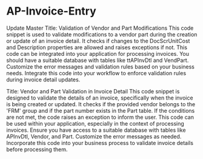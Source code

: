 # AP-Invoice-Entry
Update Master
Title: Validation of Vendor and Part Modifications
This code snippet is used to validate modifications to a vendor part during the creation or update of an invoice detail. It checks if changes to the DocScrUnitCost and Description properties are allowed and raises exceptions if not.
This code can be integrated into your application for processing invoices.
You should have a suitable database with tables like ttAPInvDtl and VendPart.
Customize the error messages and validation rules based on your business needs.
Integrate this code into your workflow to enforce validation rules during invoice detail updates.

Title: Vendor and Part Validation in Invoice Detail
This code snippet is designed to validate the details of an invoice, specifically when the invoice is being created or updated. It checks if the provided vendor belongs to the 'FRM' group and if the part number exists in the Part table. If the conditions are not met, the code raises an exception to inform the user.
This code can be used within your application, especially in the context of processing invoices.
Ensure you have access to a suitable database with tables like APInvDtl, Vendor, and Part.
Customize the error messages as needed.
Incorporate this code into your business process to validate invoice details before processing them.

